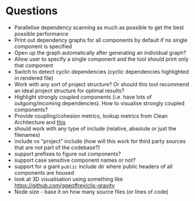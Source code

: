# Questions

- Parallelise dependency scanning as much as possible to get the best possible performance
- Print out dependency graphs for all components by default if no single component is specified
- Open up the graph automatically after generating an individual graph?
- Allow user to specify a single component and the tool should print only that component
- Switch to detect cyclic dependencies (cyclic dependencies highlighted in rendered file)
- Work with any sort of project structure? Or should this tool recommend an ideal project structure for optimal results?
- Highlight strongly coupled components (i.e. have lots of outgoing/incoming dependencies). How to visualise strongly coupled components?
- Provide coupling/cohesion metrics, lookup metrics from Clean Architecture and [this](https://softwareengineering.stackexchange.com/questions/151004/are-there-metrics-for-cohesion-and-coupling)
- should work with any type of include (relative, absolute or just the filenames)
- <system> include vs "project" include (how will this work for third party sources that are not part of the codebase?)
- support prefixes to figure out components?
- support case sensitive component names or not?
- support for a giant `public` include dir where public headers of all components are housed
- look at 3D visualisation using something like https://github.com/ggeoffrey/cljs-gravity
- Node size - base it on how many source files (or lines of code)